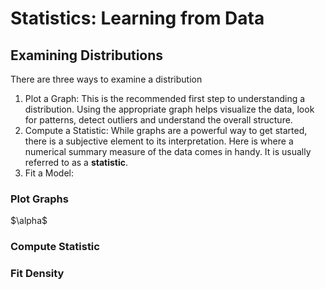 # Statistics: Learning from Data

## Examining Distributions

There are three ways to examine a distribution
1. Plot a Graph: This is the recommended first step to understanding a distribution. Using the appropriate graph helps visualize the data, look for patterns, detect outliers and understand the overall structure.
2. Compute a Statistic: While graphs are a powerful way to get started, there is a subjective element to its interpretation. Here is where a numerical summary measure of the data comes in handy. It is usually referred to as a **statistic**.
3. Fit a Model: 

### Plot Graphs

<div markdown = "0"> $\alpha$ </div>

### Compute Statistic

### Fit Density